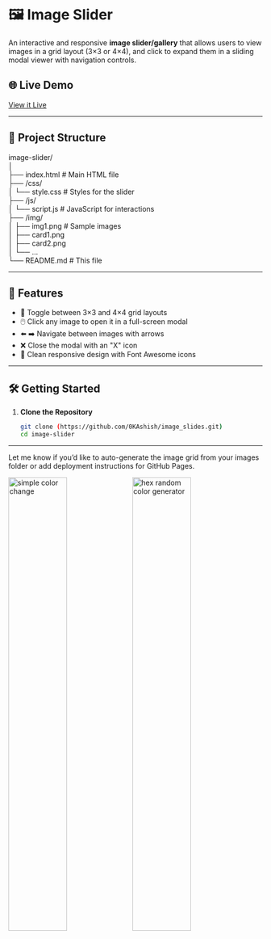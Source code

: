 # 🖼️ Image Slider

An interactive and responsive **image slider/gallery** that allows users to view images in a grid layout (3×3 or 4×4), and click to expand them in a sliding modal viewer with navigation controls.

## 🌐 Live Demo

[View it Live](https://image-gallery-slideshow-001ashish.netlify.app/)

---

## 📂 Project Structure

image-slider/\
│\
├── index.html # Main HTML file\
├── /css/\
│ └── style.css # Styles for the slider\
├── /js/\
│ └── script.js # JavaScript for interactions\
├── /img/\
│ ├── img1.png # Sample images\
│ ├── card1.png\
│ ├── card2.png\
│ └── ...\
└── README.md # This file

---

## 🚀 Features

- 🔲 Toggle between 3×3 and 4×4 grid layouts
- 🖱️ Click any image to open it in a full-screen modal
- ⬅️ ➡️ Navigate between images with arrows
- ❌ Close the modal with an "X" icon
- 🎨 Clean responsive design with Font Awesome icons

---

## 🛠️ Getting Started

1. **Clone the Repository**
   ```bash
   git clone (https://github.com/0KAshish/image_slides.git)
   cd image-slider

---

Let me know if you’d like to auto-generate the image grid from your images folder or add deployment instructions for GitHub Pages.

<p align="left">
    <img width="48%" src="./assets/image-slider1.png" alt="simple color change" />
    <img width="48%" src="./assets/image-slider3.png" alt="hex random color generator" />
</p>
